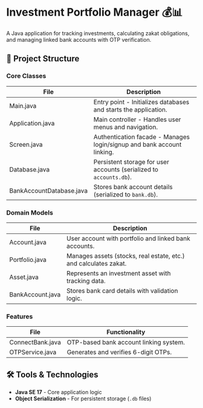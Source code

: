 # Investment Portfolio Manager 💰📊

A Java application for tracking investments, calculating zakat obligations, and managing linked bank accounts with OTP verification.

## 📁 Project Structure

### Core Classes
| File                | Description                                                                 |
|---------------------|-----------------------------------------------------------------------------|
| Main.java       | Entry point - Initializes databases and starts the application.                 |
| Application.java  | Main controller - Handles user menus and navigation.                          |
| Screen.java       | Authentication facade - Manages login/signup and bank account linking.        |
| Database.java     | Persistent storage for user accounts (serialized to `accounts.db`).           |
| BankAccountDatabase.java | Stores bank account details (serialized to `bank.db`).                 |

### Domain Models
| File                | Description                                                                 |
|---------------------|-----------------------------------------------------------------------------|
| Account.java       | User account with portfolio and linked bank accounts.                        |
| Portfolio.java    | Manages assets (stocks, real estate, etc.) and calculates zakat.              |
| Asset.java        | Represents an investment asset with tracking data.                            |
| BankAccount.java  | Stores bank card details with validation logic.                               |

### Features
| File                | Functionality                                                               |
|---------------------|-----------------------------------------------------------------------------|
| ConnectBank.java  | OTP-based bank account linking system.                                        |
| OTPService.java   | Generates and verifies 6-digit OTPs.                                          |

## 🛠️ Tools & Technologies
- **Java SE 17** - Core application logic
- **Object Serialization** - For persistent storage (`.db` files)
